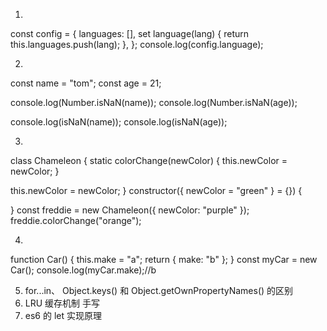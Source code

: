 1.
const config = {
languages: [],
set language(lang) {
return this.languages.push(lang);
},
};
console.log(config.language);

2.
const name = "tom";
const age = 21;

console.log(Number.isNaN(name));
console.log(Number.isNaN(age));

console.log(isNaN(name));
console.log(isNaN(age));

3.
class Chameleon {
static colorChange(newColor) {
this.newColor = newColor;
}

 this.newColor = newColor;
}
constructor({ newColor = "green" } = {}) {

}
const freddie = new Chameleon({ newColor: "purple" });
freddie.colorChange("orange");

4.
function Car() {
this.make = "a";
return { make: "b" };
}
const myCar = new Car();
console.log(myCar.make);//b

5.  for...in、 Object.keys() 和 Object.getOwnPropertyNames() 的区别
6.  LRU 缓存机制 手写
7.  es6 的 let 实现原理